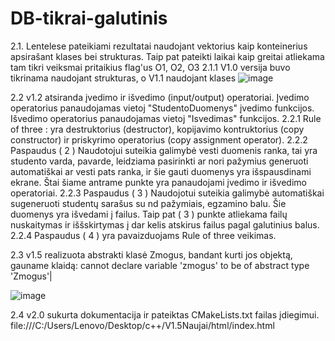 # DB-tikrai-galutinis
2.1. Lentelese pateikiami rezultatai naudojant vektorius kaip konteinerius apsirašant klases bei strukturas. Taip pat pateikti laikai kaip greitai atliekama tam tikri veiksmai pritaikius flag'us O1, O2, O3
 2.1.1 V1.0 versija buvo tikrinama naudojant strukturas, o V1.1 naudojant klases
![image](https://github.com/UgnePleseviciute/AntraNaujaiNaujai/assets/145859423/f9ed58ed-fae2-49b6-b127-1dda434b2d8e)

2.2 v1.2 atsiranda įvedimo ir išvedimo (input/output) operatoriai. Įvedimo operatorius panaudojamas vietoj "StudentoDuomenys" įvedimo funkcijos. Išvedimo operatorius panaudojamas vietoj "Isvedimas" funkcijos. 
 2.2.1 Rule of three : yra destruktorius (destructor), kopijavimo kontruktorius (copy constructor) ir priskyrimo operatorius (copy assignment operator). 
 2.2.2 Paspaudus ( 2 ) Naudotojui suteikia galimybė vesti duomenis ranka, tai yra studento varda, pavarde, leidziama pasirinkti ar nori pažymius generuoti automatiškai ar vesti pats ranka, ir šie gauti duomenys yra išspausdinami ekrane. Štai šiame antrame punkte yra panaudojami įvedimo ir išvedimo operatoriai.
 2.2.3 Paspaudus ( 3 ) Naudojotui suteikia galimybė automatiškai sugeneruoti studentų sarašus su nd pažymiais, egzamino balu. Šie duomenys yra išvedami į failus. Taip pat ( 3 ) punkte atliekama failų nuskaitymas ir iššskirtymas į dar kelis atskirus failus pagal galutinius balus. 
 2.2.4 Paspaudus ( 4 ) yra pavaizduojams Rule of three veikimas. 
 
2.3 v1.5 realizuota abstrakti klasė Zmogus, bandant kurti jos objektą, gauname klaidą: cannot declare variable 'zmogus' to be of abstract type 'Zmogus'|

 ![image](https://github.com/UgnePleseviciute/AntraNaujaiNaujai/assets/145859423/2b5c49a0-6593-4c50-86c6-24edb63790eb)

2.4 v2.0 sukurta dokumentacija ir pateiktas CMakeLists.txt failas įdiegimui.
  file:///C:/Users/Lenovo/Desktop/c++/V1.5Naujai/html/index.html
       
